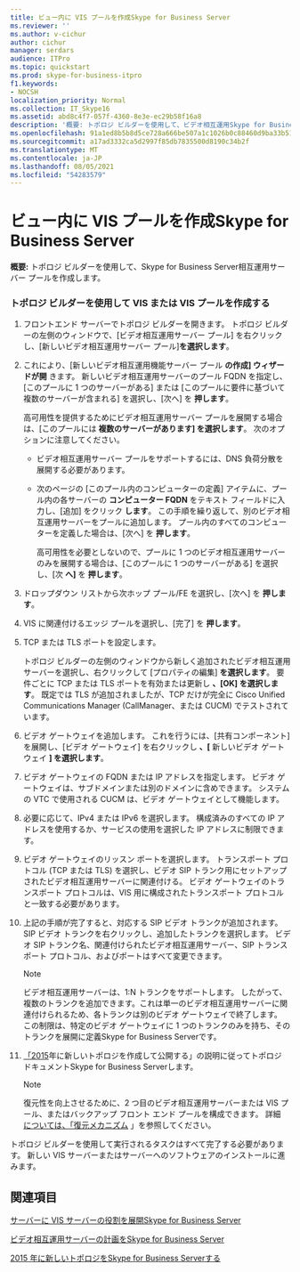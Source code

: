 ```yaml
---
title: ビュー内に VIS プールを作成Skype for Business Server
ms.reviewer: ''
ms.author: v-cichur
author: cichur
manager: serdars
audience: ITPro
ms.topic: quickstart
ms.prod: skype-for-business-itpro
f1.keywords:
- NOCSH
localization_priority: Normal
ms.collection: IT_Skype16
ms.assetid: abd8c4f7-057f-4360-8e3e-ec29b58f16a8
description: '概要: トポロジ ビルダーを使用して、ビデオ相互運用Skype for Business Serverを作成します。'
ms.openlocfilehash: 91a1ed8b5b8d5ce728a666be507a1c1026b0c88460d9ba33b519f1f3d3825aa8
ms.sourcegitcommit: a17ad3332ca5d2997f85db7835500d8190c34b2f
ms.translationtype: MT
ms.contentlocale: ja-JP
ms.lasthandoff: 08/05/2021
ms.locfileid: "54283579"
---
```

# <a name="create-a-vis-pool-in-skype-for-business-server"></a>ビュー内に VIS プールを作成Skype for Business Server
 
**概要:** トポロジ ビルダーを使用して、Skype for Business Server相互運用サーバー プールを作成します。
  
### <a name="create-a-vis-or-vis-pool-using-topology-builder"></a>トポロジ ビルダーを使用して VIS または VIS プールを作成する

1. フロントエンド サーバーでトポロジ ビルダーを開きます。 トポロジ ビルダーの左側のウィンドウで、[ビデオ相互運用サーバー プール] を右クリックし、[新しいビデオ相互運用サーバー プール]**を選択します**。 
    
2. これにより、[新しいビデオ相互運用機能サーバー プール **の作成] ウィザードが開** きます。 新しいビデオ相互運用サーバーのプール FQDN を指定し、[このプールに 1 つのサーバーがある] または [このプールに要件に基づいて複数のサーバーが含まれる] を選択し、[次へ] を **押します**。 
    
    高可用性を提供するためにビデオ相互運用サーバー プールを展開する場合は、[このプールには **複数のサーバーがあります] を選択します**。 次のオプションに注意してください。 
    
    - ビデオ相互運用サーバー プールをサポートするには、DNS 負荷分散を展開する必要があります。 
    
   - 次のページの [このプール内のコンピューターの定義] アイテムに、プール内の各サーバーの **コンピューター FQDN** をテキスト フィールドに入力し、[追加] をクリック **します**。 この手順を繰り返して、別のビデオ相互運用サーバーをプールに追加します。 プール内のすべてのコンピューターを定義した場合は、[次へ] を **押します**。
    
     高可用性を必要としないので、プールに 1 つのビデオ相互運用サーバーのみを展開する場合は、[このプールに 1 つのサーバーがある] を選択し、[次 **へ]** を **押します**。
    
3. ドロップダウン リストから次ホップ プール/FE を選択し、[次へ] を **押します**。
    
4. VIS に関連付けるエッジ プールを選択し、[完了] を **押します**。
    
5. TCP または TLS ポートを設定します。
    
    トポロジ ビルダーの左側のウィンドウから新しく追加されたビデオ相互運用サーバーを選択し、右クリックして [プロパティの編集] **を選択します**。 要件ごとに TCP または TLS ポートを有効または更新し **、[OK] を選択します**。 既定では TLS が追加されましたが、TCP だけが完全に Cisco Unified Communications Manager (CallManager、または CUCM) でテストされています。
    
6. ビデオ ゲートウェイを追加します。 これを行うには、[共有コンポーネント] を展開し、[ビデオ ゲートウェイ] を右クリックし **、[** 新しいビデオ ゲートウェイ **] を選択します**。
    
7. ビデオ ゲートウェイの FQDN または IP アドレスを指定します。 ビデオ ゲートウェイは、サブドメインまたは別のドメインに含めできます。 システムの VTC で使用される CUCM は、ビデオ ゲートウェイとして機能します。
    
8. 必要に応じて、IPv4 または IPv6 を選択します。 構成済みのすべての IP アドレスを使用するか、サービスの使用を選択した IP アドレスに制限できます。
    
9. ビデオ ゲートウェイのリッスン ポートを選択します。 トランスポート プロトコル (TCP または TLS) を選択し、ビデオ SIP トランク用にセットアップされたビデオ相互運用サーバーに関連付ける。 ビデオ ゲートウェイのトランスポート プロトコルは、VIS 用に構成されたトランスポート プロトコルと一致する必要があります。
    
10. 上記の手順が完了すると、対応する SIP ビデオ トランクが追加されます。 SIP ビデオ トランクを右クリックし、追加したトランクを選択します。 ビデオ SIP トランク名、関連付けられたビデオ相互運用サーバー、SIP トランスポート プロトコル、およびポートはすべて変更できます。 
    
    > [!NOTE]
    >  ビデオ相互運用サーバーは、1:N トランクをサポートします。 したがって、複数のトランクを追加できます。これは単一のビデオ相互運用サーバーに関連付けられるため、各トランクは別のビデオ ゲートウェイで終了します。 この制限は、特定のビデオ ゲートウェイに 1 つのトランクのみを持ち、そのトランクを展開に定義Skype for Business Serverです。
  
11. [「2015](../../deploy/install/create-and-publish-new-topology.md)年に新しいトポロジを作成して公開する」の説明に従ってトポロジ ドキュメントSkype for Business Serverします。
    
    > [!NOTE]
    > 復元性を向上させるために、2 つ目のビデオ相互運用サーバーまたは VIS プール、またはバックアップ フロント エンド プールを構成できます。 詳細 [については、「復元メカニズム](../../plan-your-deployment/video-interop-server.md#resiliency) 」を参照してください。
  
トポロジ ビルダーを使用して実行されるタスクはすべて完了する必要があります。 新しい VIS サーバーまたはサーバーへのソフトウェアのインストールに進みます。
## <a name="see-also"></a>関連項目

[サーバーに VIS サーバーの役割を展開Skype for Business Server](deploy-the-vis-server-role.md)

[ビデオ相互運用サーバーの計画をSkype for Business Server](../../plan-your-deployment/video-interop-server.md)
  
[2015 年に新しいトポロジをSkype for Business Serverする](../../deploy/install/create-and-publish-new-topology.md)
